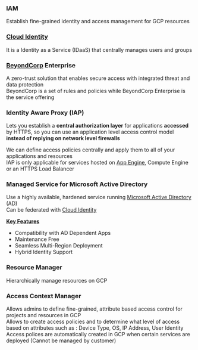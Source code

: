 ### IAM

Establish fine-grained identity and access management for GCP resources

### [Cloud Identity](Cloud%20Identity.md)

It is a Identity as a Service (IDaaS) that centrally manages users and groups

### [BeyondCorp](BeyondCorp.md) Enterprise

A zero-trust solution that enables secure access with integrated threat and data protection  
BeyondCorp is a set of rules and policies while BeyondCorp Enterprise is the service offering

### Identity Aware Proxy (IAP)

Lets you establish a **central authorization layer** for applications **accessed** by HTTPS, so you can use an application level access control model **instead of replying on network level firewalls**

We can define access policies centrally and apply them to all of your applications and resources  
IAP is only applicable for services hosted on [App Engine](../GCP%20Compute%20Services/App%20Engine.md), Compute Engine or an HTTPS Load Balancer

### Managed Service for Microsoft Active Directory

Use a highly available, hardened service running [Microsoft Active Directory](../../../Operating%20System/Windows/Microsoft%20Active%20Directory/Microsoft%20Active%20Directory.md) (AD)  
Can be federated with [Cloud Identity](Cloud%20Identity.md)

**<u>Key Features</u>**

* Compatibility with AD Dependent Apps
* Maintenance Free
* Seamless Multi-Region Deployment
* Hybrid Identity Support

### Resource Manager

Hierarchically manage resources on GCP

### Access Context Manager

Allows admins to define fine-grained, attribute based access control for projects and resources in GCP  
Allows to create access policies and to determine what level of access based on attributes such as : Device Type, OS, IP Address, User Identity  
Access polices are automatically created in GCP when certain services are deployed (Cannot be managed by customer)
